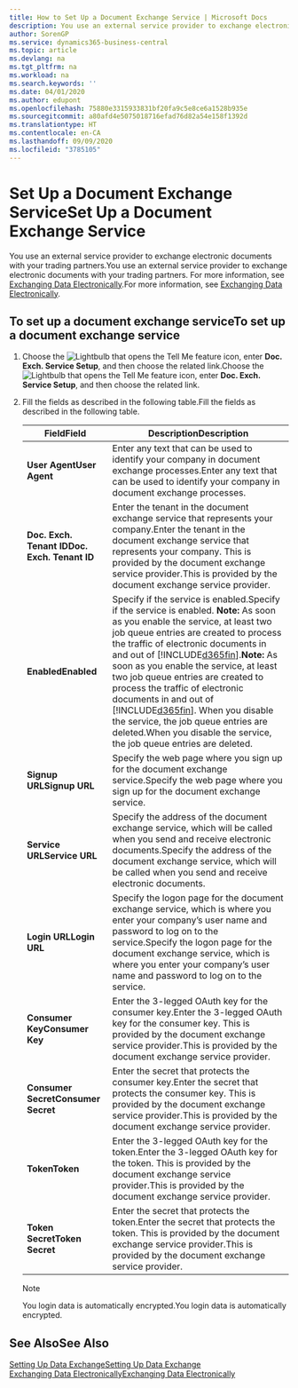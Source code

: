 ```yaml
---
title: How to Set Up a Document Exchange Service | Microsoft Docs
description: You use an external service provider to exchange electronic documents with your trading partners.
author: SorenGP
ms.service: dynamics365-business-central
ms.topic: article
ms.devlang: na
ms.tgt_pltfrm: na
ms.workload: na
ms.search.keywords: ''
ms.date: 04/01/2020
ms.author: edupont
ms.openlocfilehash: 75880e3315933831bf20fa9c5e8ce6a1528b935e
ms.sourcegitcommit: a80afd4e5075018716efad76d82a54e158f1392d
ms.translationtype: HT
ms.contentlocale: en-CA
ms.lasthandoff: 09/09/2020
ms.locfileid: "3785105"
---
```

# <a name="set-up-a-document-exchange-service"></a><span data-ttu-id="cddf4-103">Set Up a Document Exchange Service</span><span class="sxs-lookup"><span data-stu-id="cddf4-103">Set Up a Document Exchange Service</span></span>
<span data-ttu-id="cddf4-104">You use an external service provider to exchange electronic documents with your trading partners.</span><span class="sxs-lookup"><span data-stu-id="cddf4-104">You use an external service provider to exchange electronic documents with your trading partners.</span></span> <span data-ttu-id="cddf4-105">For more information, see [Exchanging Data Electronically](across-data-exchange.md).</span><span class="sxs-lookup"><span data-stu-id="cddf4-105">For more information, see [Exchanging Data Electronically](across-data-exchange.md).</span></span>  

## <a name="to-set-up-a-document-exchange-service"></a><span data-ttu-id="cddf4-106">To set up a document exchange service</span><span class="sxs-lookup"><span data-stu-id="cddf4-106">To set up a document exchange service</span></span>  
1. <span data-ttu-id="cddf4-107">Choose the ![Lightbulb that opens the Tell Me feature](media/ui-search/search_small.png "Tell me what you want to do") icon, enter **Doc. Exch. Service Setup**, and then choose the related link.</span><span class="sxs-lookup"><span data-stu-id="cddf4-107">Choose the ![Lightbulb that opens the Tell Me feature](media/ui-search/search_small.png "Tell me what you want to do") icon, enter **Doc. Exch. Service Setup**, and then choose the related link.</span></span>  
2. <span data-ttu-id="cddf4-108">Fill the fields as described in the following table.</span><span class="sxs-lookup"><span data-stu-id="cddf4-108">Fill the fields as described in the following table.</span></span>  

    |<span data-ttu-id="cddf4-109">Field</span><span class="sxs-lookup"><span data-stu-id="cddf4-109">Field</span></span>|<span data-ttu-id="cddf4-110">Description</span><span class="sxs-lookup"><span data-stu-id="cddf4-110">Description</span></span>|  
    |---------------------------------|---------------------------------------|  
    |<span data-ttu-id="cddf4-111">**User Agent**</span><span class="sxs-lookup"><span data-stu-id="cddf4-111">**User Agent**</span></span>|<span data-ttu-id="cddf4-112">Enter any text that can be used to identify your company in document exchange processes.</span><span class="sxs-lookup"><span data-stu-id="cddf4-112">Enter any text that can be used to identify your company in document exchange processes.</span></span>|  
    |<span data-ttu-id="cddf4-113">**Doc. Exch. Tenant ID**</span><span class="sxs-lookup"><span data-stu-id="cddf4-113">**Doc. Exch. Tenant ID**</span></span>|<span data-ttu-id="cddf4-114">Enter the tenant in the document exchange service that represents your company.</span><span class="sxs-lookup"><span data-stu-id="cddf4-114">Enter the tenant in the document exchange service that represents your company.</span></span> <span data-ttu-id="cddf4-115">This is provided by the document exchange service provider.</span><span class="sxs-lookup"><span data-stu-id="cddf4-115">This is provided by the document exchange service provider.</span></span>|  
    |<span data-ttu-id="cddf4-116">**Enabled**</span><span class="sxs-lookup"><span data-stu-id="cddf4-116">**Enabled**</span></span>|<span data-ttu-id="cddf4-117">Specify if the service is enabled.</span><span class="sxs-lookup"><span data-stu-id="cddf4-117">Specify if the service is enabled.</span></span> <span data-ttu-id="cddf4-118">**Note:**  As soon as you enable the service, at least two job queue entries are created to process the traffic of electronic documents in and out of [!INCLUDE[d365fin](includes/d365fin_md.md)].</span><span class="sxs-lookup"><span data-stu-id="cddf4-118">**Note:**  As soon as you enable the service, at least two job queue entries are created to process the traffic of electronic documents in and out of [!INCLUDE[d365fin](includes/d365fin_md.md)].</span></span> <span data-ttu-id="cddf4-119">When you disable the service, the job queue entries are deleted.</span><span class="sxs-lookup"><span data-stu-id="cddf4-119">When you disable the service, the job queue entries are deleted.</span></span>|  
    |<span data-ttu-id="cddf4-120">**Signup URL**</span><span class="sxs-lookup"><span data-stu-id="cddf4-120">**Signup URL**</span></span>|<span data-ttu-id="cddf4-121">Specify the web page where you sign up for the document exchange service.</span><span class="sxs-lookup"><span data-stu-id="cddf4-121">Specify the web page where you sign up for the document exchange service.</span></span>|  
    |<span data-ttu-id="cddf4-122">**Service URL**</span><span class="sxs-lookup"><span data-stu-id="cddf4-122">**Service URL**</span></span>|<span data-ttu-id="cddf4-123">Specify the address of the document exchange service, which will be called when you send and receive electronic documents.</span><span class="sxs-lookup"><span data-stu-id="cddf4-123">Specify the address of the document exchange service, which will be called when you send and receive electronic documents.</span></span>|  
    |<span data-ttu-id="cddf4-124">**Login URL**</span><span class="sxs-lookup"><span data-stu-id="cddf4-124">**Login URL**</span></span>|<span data-ttu-id="cddf4-125">Specify the logon page for the document exchange service, which is where you enter your company’s user name and password to log on to the service.</span><span class="sxs-lookup"><span data-stu-id="cddf4-125">Specify the logon page for the document exchange service, which is where you enter your company’s user name and password to log on to the service.</span></span>|  
    |<span data-ttu-id="cddf4-126">**Consumer Key**</span><span class="sxs-lookup"><span data-stu-id="cddf4-126">**Consumer Key**</span></span>|<span data-ttu-id="cddf4-127">Enter the 3-legged OAuth key for the consumer key.</span><span class="sxs-lookup"><span data-stu-id="cddf4-127">Enter the 3-legged OAuth key for the consumer key.</span></span> <span data-ttu-id="cddf4-128">This is provided by the document exchange service provider.</span><span class="sxs-lookup"><span data-stu-id="cddf4-128">This is provided by the document exchange service provider.</span></span>|  
    |<span data-ttu-id="cddf4-129">**Consumer Secret**</span><span class="sxs-lookup"><span data-stu-id="cddf4-129">**Consumer Secret**</span></span>|<span data-ttu-id="cddf4-130">Enter the secret that protects the consumer key.</span><span class="sxs-lookup"><span data-stu-id="cddf4-130">Enter the secret that protects the consumer key.</span></span> <span data-ttu-id="cddf4-131">This is provided by the document exchange service provider.</span><span class="sxs-lookup"><span data-stu-id="cddf4-131">This is provided by the document exchange service provider.</span></span>|  
    |<span data-ttu-id="cddf4-132">**Token**</span><span class="sxs-lookup"><span data-stu-id="cddf4-132">**Token**</span></span>|<span data-ttu-id="cddf4-133">Enter the 3-legged OAuth key for the token.</span><span class="sxs-lookup"><span data-stu-id="cddf4-133">Enter the 3-legged OAuth key for the token.</span></span> <span data-ttu-id="cddf4-134">This is provided by the document exchange service provider.</span><span class="sxs-lookup"><span data-stu-id="cddf4-134">This is provided by the document exchange service provider.</span></span>|  
    |<span data-ttu-id="cddf4-135">**Token Secret**</span><span class="sxs-lookup"><span data-stu-id="cddf4-135">**Token Secret**</span></span>|<span data-ttu-id="cddf4-136">Enter the secret that protects the token.</span><span class="sxs-lookup"><span data-stu-id="cddf4-136">Enter the secret that protects the token.</span></span> <span data-ttu-id="cddf4-137">This is provided by the document exchange service provider.</span><span class="sxs-lookup"><span data-stu-id="cddf4-137">This is provided by the document exchange service provider.</span></span>|  

    > [!NOTE]  
    > <span data-ttu-id="cddf4-138">You login data is automatically encrypted.</span><span class="sxs-lookup"><span data-stu-id="cddf4-138">You login data is automatically encrypted.</span></span>

## <a name="see-also"></a><span data-ttu-id="cddf4-139">See Also</span><span class="sxs-lookup"><span data-stu-id="cddf4-139">See Also</span></span>  
[<span data-ttu-id="cddf4-140">Setting Up Data Exchange</span><span class="sxs-lookup"><span data-stu-id="cddf4-140">Setting Up Data Exchange</span></span>](across-set-up-data-exchange.md)  
[<span data-ttu-id="cddf4-141">Exchanging Data Electronically</span><span class="sxs-lookup"><span data-stu-id="cddf4-141">Exchanging Data Electronically</span></span>](across-data-exchange.md)
